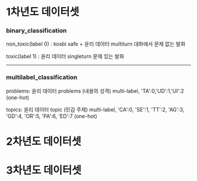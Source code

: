 # 1차년도 데이터셋
### binary_classification

non_toxic(label 0) : kosbi safe + 윤리 데이터 multiturn 대화에서 문제 없는 발화

toxic(label 1) : 윤리 데이터 singleturn 문제 있는 발화
___
### multilabel_classification
problems: 윤리 데이터 problems (내용의 성격) multi-label, 'TA':0,'UD':1,'UI':2 (one-hot)

topics: 윤리 데이터 topic (민감 주제) multi-label, 'CA':0, 'SE':1, 'TT':2, 'AG':3, 'GD':4, 'OR':5, 'PA':6, 'ED':7 (one-hot)


# 2차년도 데이터셋

# 3차년도 데이터셋
